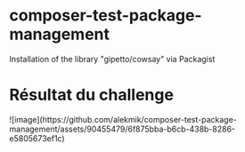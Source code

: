 # composer-test-package-management
Installation of the library "gipetto/cowsay" via Packagist

<h1>Résultat du challenge</h1>
![image](https://github.com/alekmik/composer-test-package-management/assets/90455479/6f875bba-b6cb-438b-8286-e5805673ef1c)
